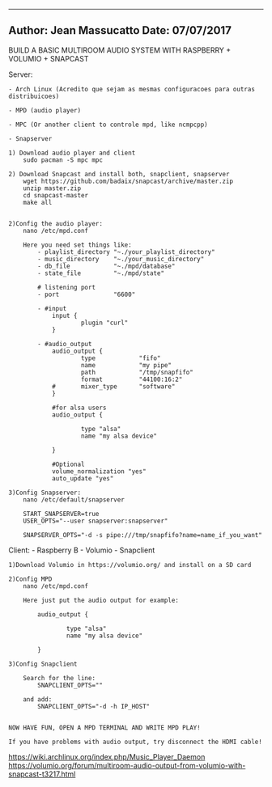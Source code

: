 ------------------------------------------------------------------------------
Author: Jean Massucatto
Date: 07/07/2017
------------------------------------------------------------------------------

BUILD A BASIC MULTIROOM AUDIO SYSTEM WITH RASPBERRY + VOLUMIO + SNAPCAST

Server:

	- Arch Linux (Acredito que sejam as mesmas configuracoes para outras distribuicoes)

	- MPD (audio player)

	- MPC (Or another client to controle mpd, like ncmpcpp)
	
	- Snapserver

	1) Download audio player and client
		sudo pacman -S mpc mpc

	2) Download Snapcast and install both, snapclient, snapserver
		wget https://github.com/badaix/snapcast/archive/master.zip
		unzip master.zip
		cd snapcast-master
		make all
		

	2)Config the audio player:
		nano /etc/mpd.conf

		Here you need set things like:
			- playlist_directory "~./your_playlist_directory"
			- music_directory    "~./your_music_directory"
			- db_file			 "~./mpd/database"
			- state_file 		 "~./mpd/state"	
			
			# listening port
			- port				 "6600"
			
			- #input
				input {
				        plugin "curl"
				}

			- #audio_output				
				audio_output {
				        type            "fifo"
				        name            "my pipe"
				        path            "/tmp/snapfifo"
				        format          "44100:16:2"
				#       mixer_type      "software"
				}

				#for alsa users
				audio_output {

				        type "alsa"
				        name "my alsa device"

				}

				#Optional
				volume_normalization "yes"
				auto_update "yes"

	3)Config Snapserver:
		nano /etc/default/snapserver

		START_SNAPSERVER=true
		USER_OPTS="--user snapserver:snapserver"

		SNAPSERVER_OPTS="-d -s pipe:///tmp/snapfifo?name=name_if_you_want"



Client:
	- Raspberry B
	- Volumio
	- Snapclient

	1)Download Volumio in https://volumio.org/ and install on a SD card

	2)Config MPD
		nano /etc/mpd.conf

		Here just put the audio output for example:

			audio_output {

			        type "alsa"
			        name "my alsa device"

			}

	3)Config Snapclient

		Search for the line:
			SNAPCLIENT_OPTS=""

		and add:
			SNAPCLIENT_OPTS="-d -h IP_HOST"


	NOW HAVE FUN, OPEN A MPD TERMINAL AND WRITE MPD PLAY!

	If you have problems with audio output, try disconnect the HDMI cable!

https://wiki.archlinux.org/index.php/Music_Player_Daemon
https://volumio.org/forum/multiroom-audio-output-from-volumio-with-snapcast-t3217.html



